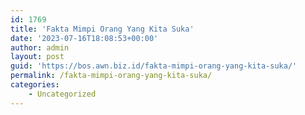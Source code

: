 ```yaml
---
id: 1769
title: 'Fakta Mimpi Orang Yang Kita Suka'
date: '2023-07-16T18:08:53+00:00'
author: admin
layout: post
guid: 'https://bos.awn.biz.id/fakta-mimpi-orang-yang-kita-suka/'
permalink: /fakta-mimpi-orang-yang-kita-suka/
categories:
    - Uncategorized
---
```


